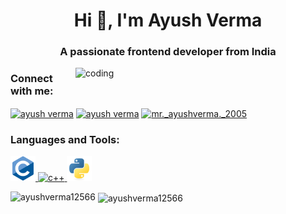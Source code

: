 <h1 align="center">Hi 👋, I'm Ayush Verma</h1>
<h3 align="center">A passionate frontend developer from India</h3>
<img align="right"alt="coding"width="400"src="https://leetcode.com/u/Ayush_84/" alt="ayushverma12566" /> </p>

<h3 align="left">Connect with me:</h3>
<p align="left">
<a href="https://www.linkedin.com/in/ayush-verma-850919257/" target="blank"><img align="center" src="https://raw.githubusercontent.com/rahuldkjain/github-profile-readme-generator/master/src/images/icons/Social/linked-in-alt.svg" alt="ayush verma" height="30" width="40" /></a>
<a href="https://fb.com/ayush verma" target="blank"><img align="center" src="https://raw.githubusercontent.com/rahuldkjain/github-profile-readme-generator/master/src/images/icons/Social/facebook.svg" alt="ayush verma" height="30" width="40" /></a>
<a href="https://instagram.com/mr._ayushverma._2005" target="blank"><img align="center" src="https://raw.githubusercontent.com/rahuldkjain/github-profile-readme-generator/master/src/images/icons/Social/instagram.svg" alt="mr._ayushverma._2005" height="30" width="40" /></a>
</p>

<h3 align="left">Languages and Tools:</h3>
<p align="left"> <a href="https://www.cprogramming.com/" target="_blank" rel="noreferrer"> <img src="https://raw.githubusercontent.com/devicons/devicon/master/icons/c/c-original.svg" alt="c" width="40" height="40"/> </a>
<a href="https:www.c++programming.com/" target="_blank" rel="noreferrer"><img src="https://raw.githubusercontent.com/devicons/devicon/master/icons/C++/C++-original.svg" alt="c++" width="40" height="40"/> </a>
<a href="https:www.pythonprogramming.com/" target="_blank" rel="noreferrer"><img src="https://raw.githubusercontent.com/devicons/devicon/master/icons/python/python-original.svg" alt="c" width="40" height="40"/> </a>

</p>

<p><img align="left" src="https://github-readme-stats.vercel.app/api/top-langs?username=ayushverma12566&show_icons=true&locale=en&layout=compact" alt="ayushverma12566" /></p>

<p>&nbsp;<img align="center" src="https://github-readme-stats.vercel.app/api?username=ayushverma12566&show_icons=true&locale=en" alt="ayushverma12566" /></p>

